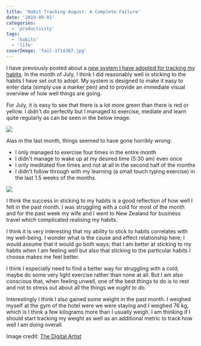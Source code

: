 ```yaml
---
title: 'Habit Tracking August: A Complete Failure'
date: '2019-09-01'
categories:
  - 'productivity'
tags:
  - 'habits'
  - 'life'
coverImage: 'fail-1714367.jpg'
---
```


I have previously posted about a [new system I have adopted for tracking my habits](https://maxrohde.com/2019/08/03/simple-habit-tracking-system/). In the month of July, I think I did reasonably well in sticking to the habits I have set out to adopt. My system is designed to make it easy to enter data (simply use a marker pen) and to provide an immediate visual overview of how well things are going.

For July, it is easy to see that there is a lot more green than there is red or yellow. I didn't do perfectly but I managed to exercise, mediate and learn quite regularly as can be seen in the below image.

![](https://spearoflight.files.wordpress.com/2019/08/habits-july.png?w=1024)

Alas in the last month, things seemed to have gone horribly wrong:

- I only managed to exercise four times in the entire month
- I didn't manage to wake up at my desired time (5:30 am) even once
- I only meditated five times and not at all in the second half of the months
- I didn't follow through with my learning (a small touch typing exercise) in the last 1.5 weeks of the months.

![](https://spearoflight.files.wordpress.com/2019/09/habits-september.png?w=1024)

I think the success in sticking to my habits is a good reflection of how well I felt in the past month. I was struggling with a cold for most of the month and for the past week my wife and I went to New Zealand for business travel which complicated realising my habits.

I think it is very interesting that my ability to stick to habits correlates with my well-being. I wonder what is the cause and effect relationship here; I would assume that it would go both ways; that I am better at sticking to my habits when I am feeling well but also that sticking to the particular habits I choose makes me feel better.

I think I especially need to find a better way for struggling with a cold; maybe do some very light exercise rather than none at all. But I am also conscious that, when feeling unwell, one of the best things to do is to rest and not to stress out about all the things we _ought to do_.

Interestingly I think I also gained some weight in the past month. I weighed myself at the gym of the hotel were we were staying and I weighed 76 kg, which is I think a few kilograms more than I usually weigh. I am thinking if I should start tracking my weight as well as an additional metric to track how well I am doing overall.

Image credit: [The Digital Artist](https://pixabay.com/illustrations/fail-lose-failing-failure-business-1714367/)
